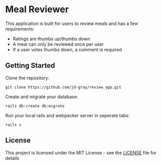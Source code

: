 # Meal Reviewer

This application is built for users to review meals and has a few requirements:
- Ratings are thumbs up/thumbs down
- A meal can only be reviewed once per user
- If a user votes thumbs down, a comment is required

## Getting Started

Clone the repository:

```
git clone https://github.com/jd-gray/review_app.git
```

Create and migrate your database:

``` 
rails db:create db:migrate
```

Run your local rails and webpacker server in seperate tabs:

```
rails s
```

## License

This project is licensed under the MIT License - see the [LICENSE](LICENSE) file for details
